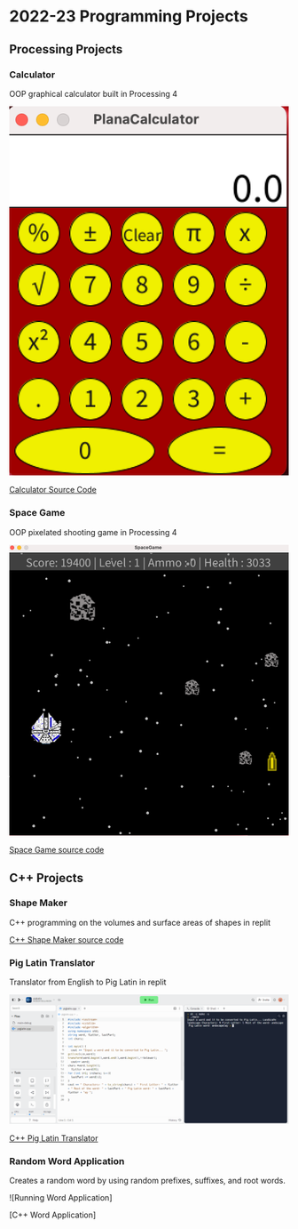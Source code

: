 # 2022-23 Programming Projects

## Processing Projects

### Calculator

OOP graphical calculator built in Processing 4

![Running Calculator](https://github.com/RobertBu1/programmingportfolio/blob/main/images/calc.png?raw=true)

[Calculator Source Code](https://github.com/RobertBu1/programmingportfolio/tree/main/src/calc)

### Space Game

OOP pixelated shooting game in Processing 4

![Running Space Game](https://github.com/RobertBu1/programmingportfolio/blob/main/images/space.png?raw=true)

[Space Game source code](https://github.com/RobertBu1/programmingportfolio/tree/main/src/spacegame)

## C++ Projects

### Shape Maker

C++ programming on the volumes and surface areas of shapes in replit

[C++ Shape Maker source code](https://github.com/RobertBu1/programmingportfolio/tree/main/src/shape%20maker)

### Pig Latin Translator

Translator from English to Pig Latin in replit

![Running Pig Latin Translator](https://github.com/RobertBu1/programmingportfolio/blob/main/images/ss%20of%20pig%20latin.png)

[C++ Pig Latin Translator](https://github.com/RobertBu1/programmingportfolio/blob/main/src/piglatin.cpp)

### Random Word Application

Creates a random word by using random prefixes, suffixes, and root words.

![Running Word Application]

[C++ Word Application]
